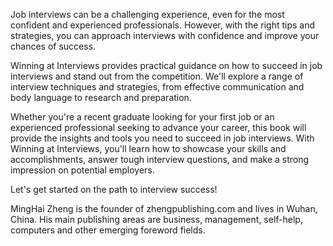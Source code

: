 
Job interviews can be a challenging experience, even for the most confident and experienced professionals. However, with the right tips and strategies, you can approach interviews with confidence and improve your chances of success.

Winning at Interviews provides practical guidance on how to succeed in job interviews and stand out from the competition. We'll explore a range of interview techniques and strategies, from effective communication and body language to research and preparation.

Whether you're a recent graduate looking for your first job or an experienced professional seeking to advance your career, this book will provide the insights and tools you need to succeed in job interviews. With Winning at Interviews, you'll learn how to showcase your skills and accomplishments, answer tough interview questions, and make a strong impression on potential employers.

Let's get started on the path to interview success!

MingHai Zheng is the founder of zhengpublishing.com and lives in Wuhan, China. His main publishing areas are business, management, self-help, computers and other emerging foreword fields.
